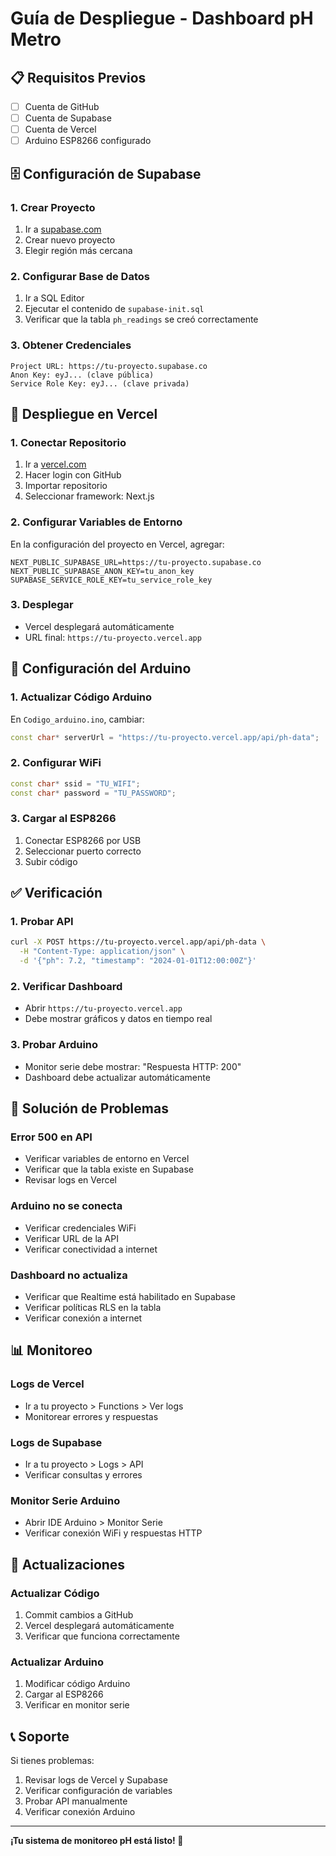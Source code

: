# Guía de Despliegue - Dashboard pH Metro

## 📋 Requisitos Previos

- [ ] Cuenta de GitHub
- [ ] Cuenta de Supabase
- [ ] Cuenta de Vercel
- [ ] Arduino ESP8266 configurado

## 🗄️ Configuración de Supabase

### 1. Crear Proyecto
1. Ir a [supabase.com](https://supabase.com)
2. Crear nuevo proyecto
3. Elegir región más cercana

### 2. Configurar Base de Datos
1. Ir a SQL Editor
2. Ejecutar el contenido de `supabase-init.sql`
3. Verificar que la tabla `ph_readings` se creó correctamente

### 3. Obtener Credenciales
```
Project URL: https://tu-proyecto.supabase.co
Anon Key: eyJ... (clave pública)
Service Role Key: eyJ... (clave privada)
```

## 🚀 Despliegue en Vercel

### 1. Conectar Repositorio
1. Ir a [vercel.com](https://vercel.com)
2. Hacer login con GitHub
3. Importar repositorio
4. Seleccionar framework: Next.js

### 2. Configurar Variables de Entorno
En la configuración del proyecto en Vercel, agregar:

```
NEXT_PUBLIC_SUPABASE_URL=https://tu-proyecto.supabase.co
NEXT_PUBLIC_SUPABASE_ANON_KEY=tu_anon_key
SUPABASE_SERVICE_ROLE_KEY=tu_service_role_key
```

### 3. Desplegar
- Vercel desplegará automáticamente
- URL final: `https://tu-proyecto.vercel.app`

## 🔧 Configuración del Arduino

### 1. Actualizar Código Arduino
En `Codigo_arduino.ino`, cambiar:

```cpp
const char* serverUrl = "https://tu-proyecto.vercel.app/api/ph-data";
```

### 2. Configurar WiFi
```cpp
const char* ssid = "TU_WIFI";
const char* password = "TU_PASSWORD";
```

### 3. Cargar al ESP8266
1. Conectar ESP8266 por USB
2. Seleccionar puerto correcto
3. Subir código

## ✅ Verificación

### 1. Probar API
```bash
curl -X POST https://tu-proyecto.vercel.app/api/ph-data \
  -H "Content-Type: application/json" \
  -d '{"ph": 7.2, "timestamp": "2024-01-01T12:00:00Z"}'
```

### 2. Verificar Dashboard
- Abrir `https://tu-proyecto.vercel.app`
- Debe mostrar gráficos y datos en tiempo real

### 3. Probar Arduino
- Monitor serie debe mostrar: "Respuesta HTTP: 200"
- Dashboard debe actualizar automáticamente

## 🔧 Solución de Problemas

### Error 500 en API
- Verificar variables de entorno en Vercel
- Verificar que la tabla existe en Supabase
- Revisar logs en Vercel

### Arduino no se conecta
- Verificar credenciales WiFi
- Verificar URL de la API
- Verificar conectividad a internet

### Dashboard no actualiza
- Verificar que Realtime está habilitado en Supabase
- Verificar políticas RLS en la tabla
- Verificar conexión a internet

## 📊 Monitoreo

### Logs de Vercel
- Ir a tu proyecto > Functions > Ver logs
- Monitorear errores y respuestas

### Logs de Supabase
- Ir a tu proyecto > Logs > API
- Verificar consultas y errores

### Monitor Serie Arduino
- Abrir IDE Arduino > Monitor Serie
- Verificar conexión WiFi y respuestas HTTP

## 🔄 Actualizaciones

### Actualizar Código
1. Commit cambios a GitHub
2. Vercel desplegará automáticamente
3. Verificar que funciona correctamente

### Actualizar Arduino
1. Modificar código Arduino
2. Cargar al ESP8266
3. Verificar en monitor serie

## 📞 Soporte

Si tienes problemas:
1. Revisar logs de Vercel y Supabase
2. Verificar configuración de variables
3. Probar API manualmente
4. Verificar conexión Arduino

---

**¡Tu sistema de monitoreo pH está listo! 🎉**
